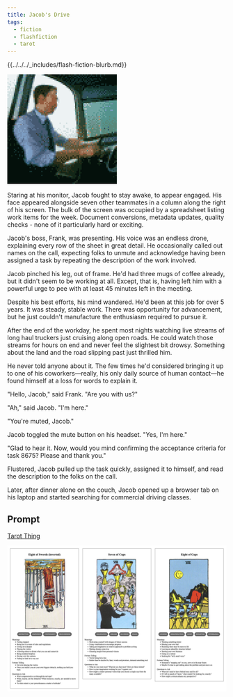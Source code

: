 ```yaml
---
title: Jacob's Drive
tags:
  - fiction
  - flashfiction
  - tarot
---
```


{{../../../_includes/flash-fiction-blurb.md}}

<!--more-->

<img src="./cover.png" class="fullwidth" />

Staring at his monitor, Jacob fought to stay awake, to appear engaged. His face appeared alongside seven other teammates in a column along the right of his screen. The bulk of the screen was occupied by a spreadsheet listing work items for the week. Document conversions, metadata updates, quality checks - none of it particularly hard or exciting. 

Jacob's boss, Frank, was presenting. His voice was an endless drone, explaining every row of the sheet in great detail.  He occasionally called out names on the call, expecting folks to unmute and acknowledge having been assigned a task by repeating the description of the work involved. 

Jacob pinched his leg, out of frame. He'd had three mugs of coffee already, but it didn't seem to be working at all. Except, that is, having left him with a powerful urge to pee with at least 45 minutes left in the meeting. 

Despite his best efforts, his mind wandered. He'd been at this job for over 5 years. It was steady, stable work. There was opportunity for advancement, but he just couldn't manufacture the enthusiasm required to pursue it. 

After the end of the workday, he spent most nights watching live streams of long haul truckers just cruising along open roads. He could watch those streams for hours on end and never feel the slightest bit drowsy. Something about the land and the road slipping past just thrilled him. 

He never told anyone about it. The few times he'd considered bringing it up to one of his coworkers—really, his only daily source of human contact—he found himself at a loss for words to explain it. 

"Hello, Jacob," said Frank. "Are you with us?"

"Ah," said Jacob. "I'm here."

"You're muted, Jacob."

Jacob toggled the mute button on his headset. "Yes, I'm here."

"Glad to hear it. Now, would you mind confirming the acceptance criteria for task 8675? Please and thank you."

Flustered, Jacob pulled up the task quickly, assigned it to himself, and read the description to the folks on the call.

Later, after dinner alone on the couch, Jacob opened up a browser tab on his laptop and started searching for commercial driving classes. 
## Prompt

[Tarot Thing](https://lmorchard.github.io/tarot-thing/)

![](2022-04-25-prompt.png)
